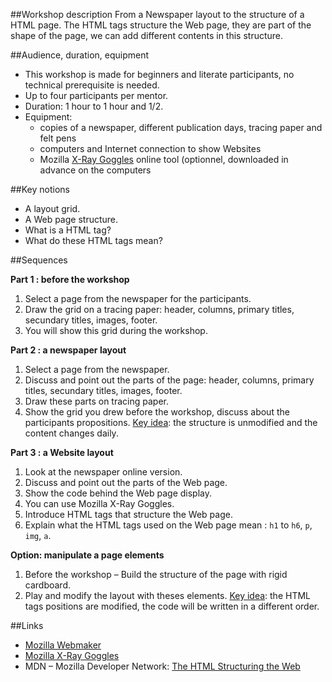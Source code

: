 ##Workshop description
From a Newspaper layout to the structure of a HTML page.
The HTML tags structure the Web page, they are part of the shape of the page, we can add different contents in this structure.

##Audience, duration, equipment

* This workshop is made for beginners and literate participants, no technical prerequisite is needed. 
* Up to four participants per mentor.
* Duration: 1 hour to 1 hour and 1/2.
* Equipment: 
    * copies of a newspaper, different publication days, tracing paper and felt pens
    * computers and Internet connection to show Websites
    * Mozilla [X-Ray Goggles](http://webmaker.org/fr/goggles) online tool (optionnel, downloaded in advance on the computers

##Key notions
* A layout grid.
* A Web page structure.
* What is a HTML tag?
* What do these HTML tags mean?

##Sequences

__Part 1 : before the workshop__

1. Select a page from the newspaper for the participants.
2. Draw the grid on a tracing paper: header, columns, primary titles, secundary titles, images, footer.
3. You will show this grid during the workshop.

__Part 2 : a newspaper layout__

1. Select a page from the newspaper.
2. Discuss and point out the parts of the page: header, columns, primary titles, secundary titles, images, footer.
3. Draw these parts on tracing paper.
4. Show the grid you drew before the workshop, discuss about the participants propositions.
<u>Key idea</u>: the structure is unmodified and the content changes daily. 

__Part 3 : a Website layout__

1. Look at the newspaper online version.
2. Discuss and point out the parts of the Web page.
3. Show the code behind the Web page display.
4. You can use Mozilla X-Ray Goggles.
5. Introduce HTML tags that structure the Web page.
6. Explain what the HTML tags used on the Web page mean : `h1` to `h6`, `p`, `img`, `a`.

__Option: manipulate a page elements__

1. Before the workshop – Build the structure of the page with rigid cardboard.
2. Play and modify the layout with theses elements.
<u>Key idea</u>: the HTML tags positions are modified, the code will be written in a different order.

##Links
* [Mozilla Webmaker](http://webmaker.org)
* [Mozilla X-Ray Goggles](http://webmaker.org/fr/goggles)
* MDN – Mozilla Developer Network: [The HTML Structuring the Web](https://developer.mozilla.org/en-US/Learn/HTML)
